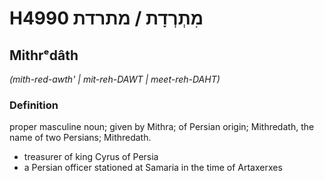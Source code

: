 # H4990 מִתְרְדָת / מתרדת

## Mithrᵉdâth

_(mith-red-awth' | mit-reh-DAWT | meet-reh-DAHT)_

### Definition

proper masculine noun; given by Mithra; of Persian origin; Mithredath, the name of two Persians; Mithredath.

- treasurer of king Cyrus of Persia
- a Persian officer stationed at Samaria in the time of Artaxerxes
